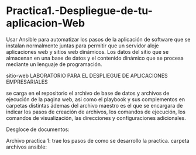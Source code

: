 # Practica1.-Despliegue-de-tu-aplicacion-Web
Usar Ansible para automatizar los pasos de la aplicación de software que se instalan normalmente juntas para permitir que un servidor aloje aplicaciones web y sitios web dinámicos. Los datos del sitio que se almacenan en una base de datos y el contenido dinámico que se procesa mediante un lenguaje de programación.


sitio-web
LABORATORIO PARA EL DESPLIEGUE DE APLICACIONES EMPRESARIALES

se carga en el repositorio el archivo de base de datos y archivos de ejecución de la pagina web, asi como el playbook y sus complementos en carpetas distintas ádemas del archivo maestro es el que se encargara de indicar los pasos de creación de archivos, los comandos de ejecución, los comandos de visualización, las direcciones y configuraciones adicionales.

Desgloce de documentos:

Archivo practica 1: trae los pasos de como se desarrollo la practica.
carpeta archivos ansible:
